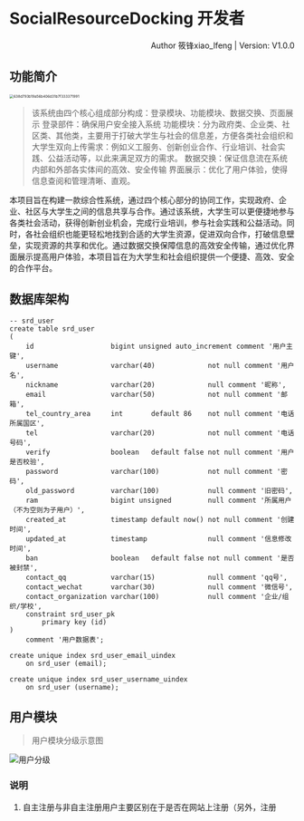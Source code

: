 # SocialResourceDocking 开发者

<div align="right">Author 筱锋xiao_lfeng | Version: V1.0.0</div>

## 功能简介

<img src="https://i-cdn.akass.cn/2023/12/658eca572c274.png!wp60" alt="638d793b19a56b406d31b7f333371991" style="zoom: 45%;" />

> 该系统由四个核心组成部分构成：登录模块、功能模块、数据交换、页面展示
> 登录部件：确保用户安全接入系统
> 功能模块：分为政府类、企业类、社区类、其他类，主要用于打破大学生与社会的信息差，方便各类社会组织和大学生双向上传需求：例如义工服务、创新创业合作、行业培训、社会实践、公益活动等，以此来满足双方的需求。
> 数据交换：保证信息流在系统内部和外部各实体间的高效、安全传输
> 界面展示：优化了用户体验，使得信息查阅和管理清晰、直观。

本项目旨在构建一款综合性系统，通过四个核心部分的协同工作，实现政府、企业、社区与大学生之间的信息共享与合作。通过该系统，大学生可以更便捷地参与各类社会活动，获得创新创业机会，完成行业培训，参与社会实践和公益活动。同时，各社会组织也能更轻松地找到合适的大学生资源，促进双向合作，打破信息壁垒，实现资源的共享和优化。通过数据交换保障信息的高效安全传输，通过优化界面展示提高用户体验，本项目旨在为大学生和社会组织提供一个便捷、高效、安全的合作平台。



## 数据库架构

```mysql
-- srd_user
create table srd_user
(
    id                   bigint unsigned auto_increment comment '用户主键',
    username             varchar(40)             not null comment '用户名',
    nickname             varchar(20)             null comment '昵称',
    email                varchar(50)             not null comment '邮箱',
    tel_country_area     int       default 86    not null comment '电话所属国区',
    tel                  varchar(20)             not null comment '电话号码',
    verify               boolean   default false not null comment '用户是否校验',
    password             varchar(100)            not null comment '密码',
    old_password         varchar(100)            null comment '旧密码',
    ram                  bigint unsigned         null comment '所属用户（不为空则为子用户）',
    created_at           timestamp default now() not null comment '创建时间',
    updated_at           timestamp               null comment '信息修改时间',
    ban                  boolean   default false not null comment '是否被封禁',
    contact_qq           varchar(15)             null comment 'qq号',
    contact_wechat       varchar(30)             null comment '微信号',
    contact_organization varchar(100)            null comment '企业/组织/学校',
    constraint srd_user_pk
        primary key (id)
)
    comment '用户数据表';

create unique index srd_user_email_uindex
    on srd_user (email);

create unique index srd_user_username_uindex
    on srd_user (username);
```



## 用户模块

> 用户模块分级示意图

![用户分级](https://i-cdn.akass.cn/2023/12/658fa3b9f2441.jpg)

### 说明

1. 自主注册与非自主注册用户主要区别在于是否在网站上注册（另外，注册
